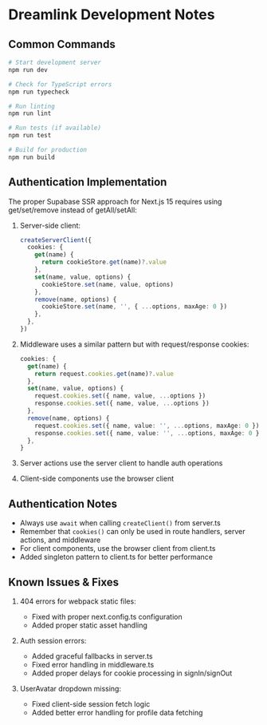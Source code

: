 # Dreamlink Development Notes

## Common Commands

```bash
# Start development server
npm run dev

# Check for TypeScript errors
npm run typecheck

# Run linting
npm run lint

# Run tests (if available)
npm run test

# Build for production
npm run build
```

## Authentication Implementation

The proper Supabase SSR approach for Next.js 15 requires using get/set/remove instead of getAll/setAll:

1. Server-side client:
   ```typescript
   createServerClient({
     cookies: {
       get(name) {
         return cookieStore.get(name)?.value
       },
       set(name, value, options) {
         cookieStore.set(name, value, options)
       },
       remove(name, options) {
         cookieStore.set(name, '', { ...options, maxAge: 0 })
       },
     },
   })
   ```

2. Middleware uses a similar pattern but with request/response cookies:
   ```typescript
   cookies: {
     get(name) {
       return request.cookies.get(name)?.value
     },
     set(name, value, options) {
       request.cookies.set({ name, value, ...options })
       response.cookies.set({ name, value, ...options })
     },
     remove(name, options) {
       request.cookies.set({ name, value: '', ...options, maxAge: 0 })
       response.cookies.set({ name, value: '', ...options, maxAge: 0 })
     },
   }
   ```

3. Server actions use the server client to handle auth operations
4. Client-side components use the browser client

## Authentication Notes

- Always use `await` when calling `createClient()` from server.ts
- Remember that `cookies()` can only be used in route handlers, server actions, and middleware
- For client components, use the browser client from client.ts
- Added singleton pattern to client.ts for better performance

## Known Issues & Fixes

1. 404 errors for webpack static files:
   - Fixed with proper next.config.ts configuration
   - Added proper static asset handling

2. Auth session errors:
   - Added graceful fallbacks in server.ts
   - Fixed error handling in middleware.ts
   - Added proper delays for cookie processing in signIn/signOut

3. UserAvatar dropdown missing:
   - Fixed client-side session fetch logic
   - Added better error handling for profile data fetching